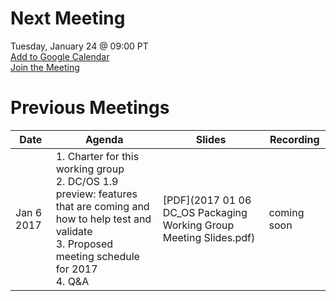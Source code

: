 # Next Meeting
Tuesday, January 24 @ 09:00 PT <br>
[Add to Google Calendar](https://calendar.google.com/calendar/event?action=TEMPLATE&tmeid=aWZqZ2sxaXN2OHA4N2k5NGNhOGZlamJnNTRfMjAxNzAxMjRUMTcwMDAwWiBtZXNvc3BoZXJlLmlvXzFpdTZxa2tybW5naGI2MW50ZnJwNWZjNDZvQGc&tmsrc=mesosphere.io_1iu6qkkrmnghb61ntfrp5fc46o%40group.calendar.google.com) <br>
[Join the Meeting](
https://zoom.us/j/5214852707)

# Previous Meetings

| Date | Agenda | Slides | Recording |
|------|--------|--------|-----------|
| Jan 6 2017 | 1. Charter for this working group <br> 2. DC/OS 1.9 preview: features that are coming and how to help test and validate <br> 3. Proposed meeting schedule for 2017 <br> 4. Q&A | [PDF](2017 01 06 DC_OS Packaging Working Group Meeting Slides.pdf) | coming soon |

